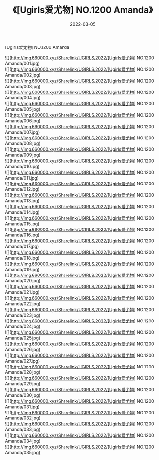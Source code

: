 ﻿---
layout: post
title:  《[Ugirls爱尤物] NO.1200 Amanda》
date:   2022-03-05
img: http://img.660000.xyz/Sharelink/UGIRLS/2022/[Ugirls爱尤物] NO.1200 Amanda/000.jpg
categories: [美女, 清纯, 唯美]
---

[Ugirls爱尤物] NO.1200 Amanda

 ![](http://img.660000.xyz/Sharelink/UGIRLS/2022/[Ugirls爱尤物] NO.1200 Amanda/001.jpg) <br>![](http://img.660000.xyz/Sharelink/UGIRLS/2022/[Ugirls爱尤物] NO.1200 Amanda/002.jpg) <br>![](http://img.660000.xyz/Sharelink/UGIRLS/2022/[Ugirls爱尤物] NO.1200 Amanda/003.jpg) <br>![](http://img.660000.xyz/Sharelink/UGIRLS/2022/[Ugirls爱尤物] NO.1200 Amanda/004.jpg) <br>![](http://img.660000.xyz/Sharelink/UGIRLS/2022/[Ugirls爱尤物] NO.1200 Amanda/005.jpg) <br>![](http://img.660000.xyz/Sharelink/UGIRLS/2022/[Ugirls爱尤物] NO.1200 Amanda/006.jpg) <br>![](http://img.660000.xyz/Sharelink/UGIRLS/2022/[Ugirls爱尤物] NO.1200 Amanda/007.jpg) <br>![](http://img.660000.xyz/Sharelink/UGIRLS/2022/[Ugirls爱尤物] NO.1200 Amanda/008.jpg) <br>![](http://img.660000.xyz/Sharelink/UGIRLS/2022/[Ugirls爱尤物] NO.1200 Amanda/009.jpg) <br>![](http://img.660000.xyz/Sharelink/UGIRLS/2022/[Ugirls爱尤物] NO.1200 Amanda/010.jpg) <br>![](http://img.660000.xyz/Sharelink/UGIRLS/2022/[Ugirls爱尤物] NO.1200 Amanda/011.jpg) <br>![](http://img.660000.xyz/Sharelink/UGIRLS/2022/[Ugirls爱尤物] NO.1200 Amanda/012.jpg) <br>![](http://img.660000.xyz/Sharelink/UGIRLS/2022/[Ugirls爱尤物] NO.1200 Amanda/013.jpg) <br>![](http://img.660000.xyz/Sharelink/UGIRLS/2022/[Ugirls爱尤物] NO.1200 Amanda/014.jpg) <br>![](http://img.660000.xyz/Sharelink/UGIRLS/2022/[Ugirls爱尤物] NO.1200 Amanda/015.jpg) <br>![](http://img.660000.xyz/Sharelink/UGIRLS/2022/[Ugirls爱尤物] NO.1200 Amanda/016.jpg) <br>![](http://img.660000.xyz/Sharelink/UGIRLS/2022/[Ugirls爱尤物] NO.1200 Amanda/017.jpg) <br>![](http://img.660000.xyz/Sharelink/UGIRLS/2022/[Ugirls爱尤物] NO.1200 Amanda/018.jpg) <br>![](http://img.660000.xyz/Sharelink/UGIRLS/2022/[Ugirls爱尤物] NO.1200 Amanda/019.jpg) <br>![](http://img.660000.xyz/Sharelink/UGIRLS/2022/[Ugirls爱尤物] NO.1200 Amanda/020.jpg) <br>![](http://img.660000.xyz/Sharelink/UGIRLS/2022/[Ugirls爱尤物] NO.1200 Amanda/021.jpg) <br>![](http://img.660000.xyz/Sharelink/UGIRLS/2022/[Ugirls爱尤物] NO.1200 Amanda/022.jpg) <br>![](http://img.660000.xyz/Sharelink/UGIRLS/2022/[Ugirls爱尤物] NO.1200 Amanda/023.jpg) <br>![](http://img.660000.xyz/Sharelink/UGIRLS/2022/[Ugirls爱尤物] NO.1200 Amanda/024.jpg) <br>![](http://img.660000.xyz/Sharelink/UGIRLS/2022/[Ugirls爱尤物] NO.1200 Amanda/025.jpg) <br>![](http://img.660000.xyz/Sharelink/UGIRLS/2022/[Ugirls爱尤物] NO.1200 Amanda/026.jpg) <br>![](http://img.660000.xyz/Sharelink/UGIRLS/2022/[Ugirls爱尤物] NO.1200 Amanda/027.jpg) <br>![](http://img.660000.xyz/Sharelink/UGIRLS/2022/[Ugirls爱尤物] NO.1200 Amanda/028.jpg) <br>![](http://img.660000.xyz/Sharelink/UGIRLS/2022/[Ugirls爱尤物] NO.1200 Amanda/029.jpg) <br>![](http://img.660000.xyz/Sharelink/UGIRLS/2022/[Ugirls爱尤物] NO.1200 Amanda/030.jpg) <br>![](http://img.660000.xyz/Sharelink/UGIRLS/2022/[Ugirls爱尤物] NO.1200 Amanda/031.jpg) <br>![](http://img.660000.xyz/Sharelink/UGIRLS/2022/[Ugirls爱尤物] NO.1200 Amanda/032.jpg) <br>![](http://img.660000.xyz/Sharelink/UGIRLS/2022/[Ugirls爱尤物] NO.1200 Amanda/033.jpg) <br>![](http://img.660000.xyz/Sharelink/UGIRLS/2022/[Ugirls爱尤物] NO.1200 Amanda/034.jpg) <br>![](http://img.660000.xyz/Sharelink/UGIRLS/2022/[Ugirls爱尤物] NO.1200 Amanda/035.jpg) <br>